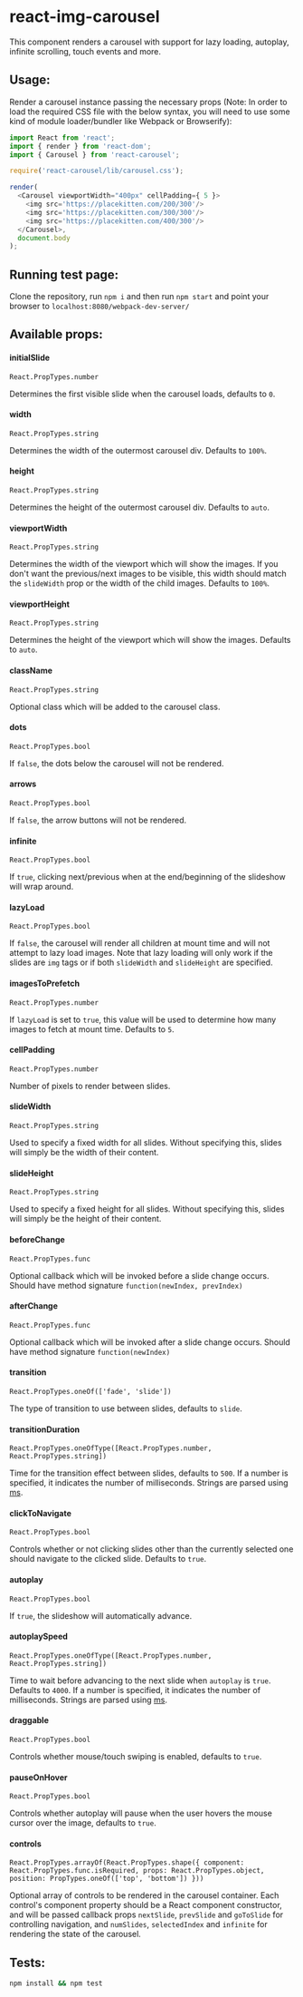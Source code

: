 # react-img-carousel

This component renders a carousel with support for lazy loading, autoplay, infinite scrolling, touch events and more.

Usage:
----------------

Render a carousel instance passing the necessary props (Note: In order to load the required CSS file with the below syntax,
you will need to use some kind of module loader/bundler like Webpack or Browserify):

```js
import React from 'react';
import { render } from 'react-dom';
import { Carousel } from 'react-carousel';

require('react-carousel/lib/carousel.css');

render(
  <Carousel viewportWidth="400px" cellPadding={ 5 }>
    <img src='https://placekitten.com/200/300'/>
    <img src='https://placekitten.com/300/300'/>
    <img src='https://placekitten.com/400/300'/>
  </Carousel>,
  document.body
);

```

Running test page:
----------------

Clone the repository, run `npm i` and then run `npm start` and point your browser to
`localhost:8080/webpack-dev-server/`

Available props:
----------------

#### initialSlide
`React.PropTypes.number`

Determines the first visible slide when the carousel loads, defaults to `0`.

#### width
`React.PropTypes.string`

Determines the width of the outermost carousel div. Defaults to `100%`.

#### height
`React.PropTypes.string`

Determines the height of the outermost carousel div. Defaults to `auto`.

#### viewportWidth
`React.PropTypes.string`

Determines the width of the viewport which will show the images. If you don't want the previous/next images to be
visible, this width should match the `slideWidth` prop or the width of the child images. Defaults to `100%`.

#### viewportHeight
`React.PropTypes.string`

Determines the height of the viewport which will show the images. Defaults to `auto`.

#### className
`React.PropTypes.string`

Optional class which will be added to the carousel class.

#### dots
`React.PropTypes.bool`

If `false`, the dots below the carousel will not be rendered.

#### arrows
`React.PropTypes.bool`

If `false`, the arrow buttons will not be rendered.

#### infinite
`React.PropTypes.bool`

If `true`, clicking next/previous when at the end/beginning of the slideshow will wrap around.

#### lazyLoad
`React.PropTypes.bool`

If `false`, the carousel will render all children at mount time and will not attempt to lazy load images. Note that
lazy loading will only work if the slides are `img` tags or if both `slideWidth` and `slideHeight` are specified.

#### imagesToPrefetch
`React.PropTypes.number`

If `lazyLoad` is set to `true`, this value will be used to determine how many images to fetch at mount time. Defaults
to `5`.

#### cellPadding
`React.PropTypes.number`

Number of pixels to render between slides.

#### slideWidth
`React.PropTypes.string`

Used to specify a fixed width for all slides. Without specifying this, slides will simply be the width of their content.

#### slideHeight
`React.PropTypes.string`

Used to specify a fixed height for all slides. Without specifying this, slides will simply be the height of their
content.

#### beforeChange
`React.PropTypes.func`

Optional callback which will be invoked before a slide change occurs. Should have method signature
`function(newIndex, prevIndex)`

#### afterChange
`React.PropTypes.func`

Optional callback which will be invoked after a slide change occurs. Should have method signature
`function(newIndex)`

#### transition
`React.PropTypes.oneOf(['fade', 'slide'])`

The type of transition to use between slides, defaults to `slide`.

#### transitionDuration
`React.PropTypes.oneOfType([React.PropTypes.number, React.PropTypes.string])`

Time for the transition effect between slides, defaults to `500`. If a number is specified, it indicates the number of
milliseconds. Strings are parsed using [ms](https://www.npmjs.com/package/ms).

#### clickToNavigate
`React.PropTypes.bool`

Controls whether or not clicking slides other than the currently selected one should navigate to the clicked slide.
Defaults to `true`.

#### autoplay
`React.PropTypes.bool`

If `true`, the slideshow will automatically advance.

#### autoplaySpeed
`React.PropTypes.oneOfType([React.PropTypes.number, React.PropTypes.string])`

Time to wait before advancing to the next slide when `autoplay` is `true`. Defaults to `4000`. If a number is specified,
it indicates the number of milliseconds. Strings are parsed using [ms](https://www.npmjs.com/package/ms).

#### draggable
`React.PropTypes.bool`

Controls whether mouse/touch swiping is enabled, defaults to `true`.

#### pauseOnHover
`React.PropTypes.bool`

Controls whether autoplay will pause when the user hovers the mouse cursor over the image, defaults to `true`.

#### controls
`React.PropTypes.arrayOf(React.PropTypes.shape({ component: React.PropTypes.func.isRequired, props: React.PropTypes.object, position: PropTypes.oneOf(['top', 'bottom']) }))`

Optional array of controls to be rendered in the carousel container. Each control's component property should be a React
component constructor, and will be passed callback props `nextSlide`, `prevSlide` and `goToSlide` for controlling
navigation, and `numSlides`, `selectedIndex` and `infinite` for rendering the state of the carousel.

Tests:
----------------

```bash
npm install && npm test
```
